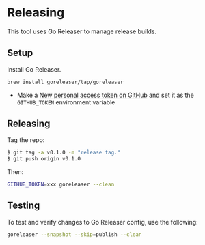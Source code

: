 # Releasing

This tool uses Go Releaser to manage release builds.

## Setup

Install Go Releaser.

```bash
brew install goreleaser/tap/goreleaser
```

* Make a [New personal access token on GitHub](https://github.com/settings/tokens/new) and set it as the `GITHUB_TOKEN` environment variable

## Releasing

Tag the repo:

```bash
$ git tag -a v0.1.0 -m "release tag."
$ git push origin v0.1.0
```

Then:

```bash
GITHUB_TOKEN=xxx goreleaser --clean
```

## Testing

To test and verify changes to Go Releaser config, use the following:

```bash
goreleaser --snapshot --skip=publish --clean
```
